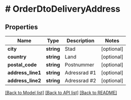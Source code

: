 # # OrderDtoDeliveryAddress

## Properties

Name | Type | Description | Notes
------------ | ------------- | ------------- | -------------
**city** | **string** | Stad | [optional]
**country** | **string** | Land | [optional]
**postal_code** | **string** | Postnummer | [optional]
**address_line1** | **string** | Adressrad #1 | [optional]
**address_line2** | **string** | Adressrad #2 | [optional]

[[Back to Model list]](../../README.md#models) [[Back to API list]](../../README.md#endpoints) [[Back to README]](../../README.md)
